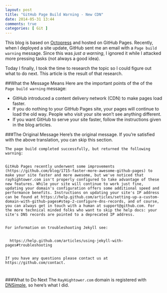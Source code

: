 ```yaml
---
layout: post
title: "GitHub Page Build Warning - New CDN"
date: 2014-05-31 13:44
comments: true
categories: [ Git ]
---
```

This blog is based on [Octopress](http://octopress.org/) and hosted on GitHub Pages. Recently, when I deployed a site update, GitHub sent me an email with a `Page build warning` message. Since this was _just a warning_, I ignored it while I attacked more pressing tasks (not always a good idea).

Today I finally, I took the time to research the topic so I could figure out what to do next. This article is the result of that research.
<!--more-->
##What the Message Means
Here are the important points of the of the `Page build warning` message:

* GitHub introduced a content delivery network (CDN) to make pages load faster.
* If you do nothing to your GitHub Pages site, your pages will continue to load the old way. People who visit your site won’t see anything different.
* If you want GitHub to serve your site faster, follow the instructions given in the blog articles.

###The Original Message
Here’s the original message. If you’re satisfied with the above translation, you can skip this section.

```text
The page build completed successfully, but returned the following warning:


GitHub Pages recently underwent some improvements (https://github.com/blog/1715-faster-more-awesome-github-pages) to make your site faster and more awesome, but we've noticed that rayhightower.com isn't properly configured to take advantage of these new features. While your site will continue to work just fine, updating your domain's configuration offers some additional speed and performance benefits. Instructions on updating your site's IP address can be found at https://help.github.com/articles/setting-up-a-custom-domain-with-github-pages#step-2-configure-dns-records, and of course, you can always get in touch with a human at support@github.com. For the more technical minded folks who want to skip the help docs: your site's DNS records are pointed to a deprecated IP address.


For information on troubleshooting Jekyll see:


  https://help.github.com/articles/using-jekyll-with-pages#troubleshooting


If you have any questions please contact us at https://github.com/contact.

```

#
###What to Do Next
The `RayHightower.com` domain is registered with [DNSimple](http://dnsimple.com), so here’s what I did.


